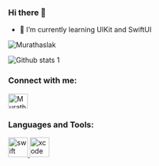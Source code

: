 ### Hi there 👋

- 🔭 I’m currently learning UIKit and SwiftUI

<p align="left"> <img src="https://komarev.com/ghpvc/?username=Murathaslak&label=Profile%20views&color=0e75b6&style=flat" alt="Murathaslak" /> </p>


![Github stats 1](https://github-readme-stats.vercel.app/api?username=Murathaslak&show_icons=true&theme=gradient) 

<h3 align="left">Connect with me:</h3>
<p align="left">
<a href="https://www.linkedin.com/in/osmanmurathaslak/" target="blank"><img align="center" src="https://raw.githubusercontent.com/rahuldkjain/github-profile-readme-generator/master/src/images/icons/Social/linked-in-alt.svg" alt="Murathaslak" height="30" width="40" /></a>
</p>

<h3 align="left">Languages and Tools:</h3>
<p align="left"> <a href="https://developer.android.com" target="_blank" rel="noreferrer">
  
<a href="https://developer.apple.com/swift/" target="_blank" rel="noreferrer"> <img src="https://www.vectorlogo.zone/logos/swift/swift-icon.svg" alt="swift" width="40" height="40"/> </a> 
<a href="https://developer.apple.com/swift/" target="_blank" rel="noreferrer"> <img src="https://www.vectorlogo.zone/logos/apple_xcode/apple_xcode-icon.svg" alt="xcode" width="40" height="40"/> </a> 
  
